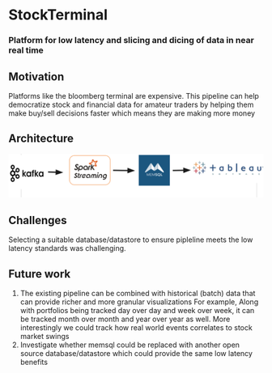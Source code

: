 # StockTerminal
### Platform for low latency and  slicing and dicing of data in near real time

## Motivation
Platforms like the bloomberg terminal are expensive. This pipeline can help democratize stock and financial data for amateur traders by helping them make buy/sell decisions faster which means they are making more money

## Architecture
![](images/stockpipeline.png)

## Challenges
Selecting a suitable database/datastore to ensure pipleline meets the low latency standards was challenging.

## Future work
1. The existing pipeline can be combined with historical (batch) data that can provide richer and more granular visualizations
For example, Along with portfolios being tracked day over day and week over week, it can be tracked month over month and year over year as well.
  More interestingly we could track how real world events correlates to stock market swings
2. Investigate whether memsql could be replaced with another open source database/datastore which could provide the same low latency benefits

